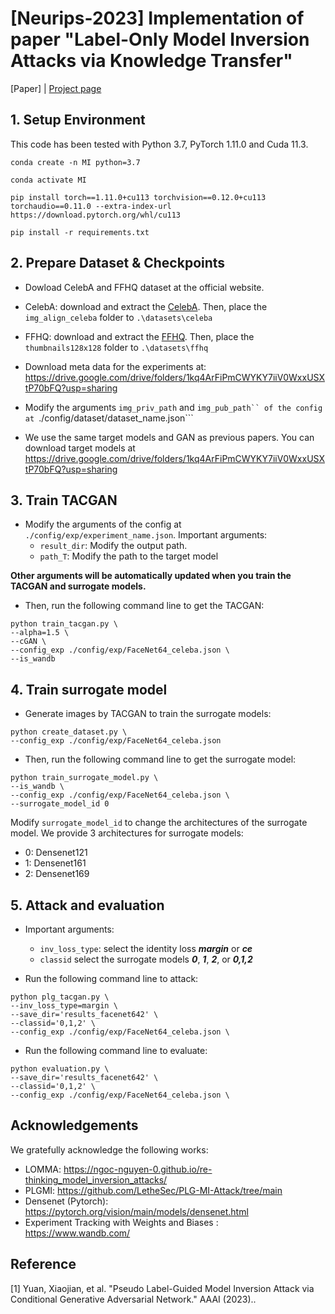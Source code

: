 # [Neurips-2023] Implementation of paper "Label-Only Model Inversion Attacks via Knowledge Transfer"

[Paper] | [Project page](https://ngoc-nguyen-0.github.io/lokt/)

## 1. Setup Environment
This code has been tested with Python 3.7, PyTorch 1.11.0 and Cuda 11.3. 

```
conda create -n MI python=3.7

conda activate MI

pip install torch==1.11.0+cu113 torchvision==0.12.0+cu113 torchaudio==0.11.0 --extra-index-url https://download.pytorch.org/whl/cu113

pip install -r requirements.txt
```

## 2. Prepare Dataset & Checkpoints

* Dowload CelebA and FFHQ dataset at the official website.
- CelebA: download and extract the [CelebA](https://mmlab.ie.cuhk.edu.hk/projects/CelebA.html). Then, place the `img_align_celeba` folder to `.\datasets\celeba`

- FFHQ: download and extract the [FFHQ](https://github.com/NVlabs/ffhq-dataset). Then, place the `thumbnails128x128` folder to `.\datasets\ffhq`

* Download meta data for the experiments at: https://drive.google.com/drive/folders/1kq4ArFiPmCWYKY7iiV0WxxUSXtP70bFQ?usp=sharing

* Modify the arguments ```img_priv_path``` and ```img_pub_path`` of the config at ```./config/dataset/dataset_name.json```

* We use the same target models and GAN as previous papers. You can download target models at https://drive.google.com/drive/folders/1kq4ArFiPmCWYKY7iiV0WxxUSXtP70bFQ?usp=sharing


## 3. Train TACGAN
* Modify the arguments of the config at ```./config/exp/experiment_name.json```. Important arguments:
  * `result_dir`: Modify the output path.
  * `path_T`: Modify the path to the target model
    
**Other arguments will be automatically updated when you train the TACGAN and surrogate models.**

* Then, run the following command line to get the TACGAN:

```
python train_tacgan.py \
--alpha=1.5 \
--cGAN \
--config_exp ./config/exp/FaceNet64_celeba.json \
--is_wandb 
```

## 4. Train surrogate model
* Generate images by TACGAN to train the surrogate models:

```
python create_dataset.py \
--config_exp ./config/exp/FaceNet64_celeba.json 
```

* Then, run the following command line to get the surrogate model:
  
```
python train_surrogate_model.py \
--is_wandb \
--config_exp ./config/exp/FaceNet64_celeba.json \
--surrogate_model_id 0 
```

Modify ```surrogate_model_id``` to change the architectures of the surrogate model. We provide 3 architectures for surrogate models:
* 0: Densenet121
* 1: Densenet161
* 2: Densenet169

  
## 5. Attack and evaluation
* Important arguments:
  * `inv_loss_type`: select the identity loss ***margin*** or ***ce***
  * `classid` select the surrogate models ***0***, ***1***, ***2***, or ***0,1,2***

* Run the following command line to attack:

```
python plg_tacgan.py \
--inv_loss_type=margin \
--save_dir='results_facenet642' \
--classid='0,1,2' \
--config_exp ./config/exp/FaceNet64_celeba.json \
```



* Run the following command line to evaluate:

```
python evaluation.py \
--save_dir='results_facenet642' \
--classid='0,1,2' \
--config_exp ./config/exp/FaceNet64_celeba.json \

```


## Acknowledgements
We gratefully acknowledge the following works:
- LOMMA: https://ngoc-nguyen-0.github.io/re-thinking_model_inversion_attacks/
- PLGMI: https://github.com/LetheSec/PLG-MI-Attack/tree/main
- Densenet (Pytorch): https://pytorch.org/vision/main/models/densenet.html
- Experiment Tracking with Weights and Biases : https://www.wandb.com/


## Reference
<a id="1">[1]</a> 
Yuan, Xiaojian, et al. "Pseudo Label-Guided Model Inversion Attack via Conditional Generative Adversarial Network." AAAI (2023)..






